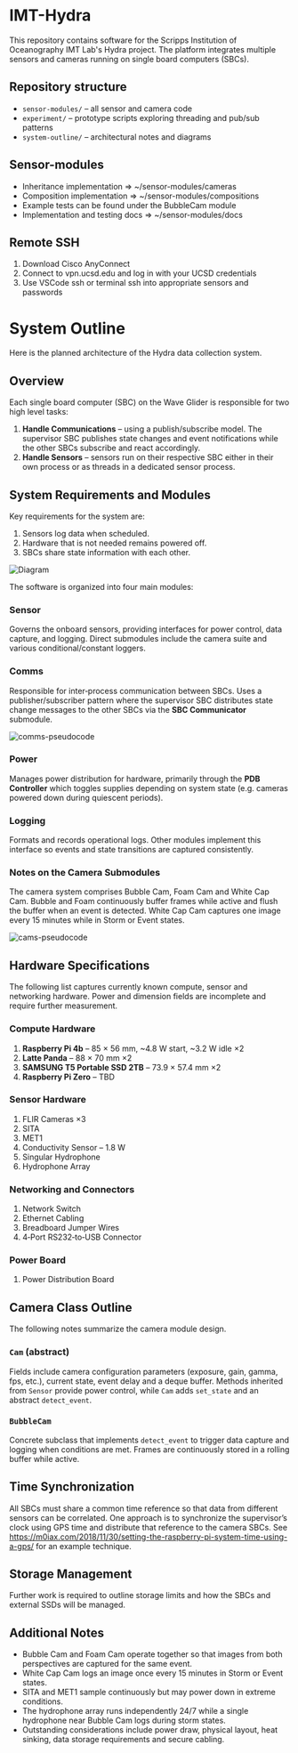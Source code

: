 # IMT-Hydra

This repository contains software for the Scripps Institution of Oceanography IMT Lab's Hydra project. The platform integrates multiple sensors and cameras running on single board computers (SBCs).

## Repository structure

- `sensor-modules/` – all sensor and camera code
- `experiment/` – prototype scripts exploring threading and pub/sub patterns
- `system-outline/` – architectural notes and diagrams

## Sensor-modules

- Inheritance implementation => ~/sensor-modules/cameras
- Composition implementation => ~/sensor-modules/compositions
- Example tests can be found under the BubbleCam module
- Implementation and testing docs => ~/sensor-modules/docs

## Remote SSH

1. Download Cisco AnyConnect
2. Connect to vpn.ucsd.edu and log in with your UCSD credentials
3. Use VSCode ssh or terminal ssh into appropriate sensors and passwords

# System Outline

Here is the planned architecture of the Hydra data collection system.

## Overview

Each single board computer (SBC) on the Wave Glider is responsible for two high level tasks:

1. **Handle Communications** – using a publish/subscribe model. The supervisor SBC publishes state changes and event notifications while the other SBCs subscribe and react accordingly.
2. **Handle Sensors** – sensors run on their respective SBC either in their own process or as threads in a dedicated sensor process.

## System Requirements and Modules

Key requirements for the system are:

1. Sensors log data when scheduled.
2. Hardware that is not needed remains powered off.
3. SBCs share state information with each other.

<div style="background:#fff; display:inline-block;">
  <img src="assets/modules.drawio.svg" alt="Diagram">
</div>


The software is organized into four main modules:

### Sensor
Governs the onboard sensors, providing interfaces for power control, data capture, and logging. Direct submodules include the camera suite and various conditional/constant loggers.

### Comms
Responsible for inter‑process communication between SBCs. Uses a publisher/subscriber pattern where the supervisor SBC distributes state change messages to the other SBCs via the **SBC Communicator** submodule.

![comms-pseudocode](./assets/comms_state_diagram.png)

### Power
Manages power distribution for hardware, primarily through the **PDB Controller** which toggles supplies depending on system state (e.g. cameras powered down during quiescent periods).

### Logging
Formats and records operational logs. Other modules implement this interface so events and state transitions are captured consistently.

### Notes on the Camera Submodules
The camera system comprises Bubble Cam, Foam Cam and White Cap Cam. Bubble and Foam continuously buffer frames while active and flush the buffer when an event is detected. White Cap Cam captures one image every 15 minutes while in Storm or Event states.

![cams-pseudocode](./assets/cams_pseudocode.png)

## Hardware Specifications

The following list captures currently known compute, sensor and networking hardware. Power and dimension fields are incomplete and require further measurement.

### Compute Hardware
1. **Raspberry Pi 4b** – 85 × 56 mm, ~4.8 W start, ~3.2 W idle ×2
2. **Latte Panda** – 88 × 70 mm ×2
3. **SAMSUNG T5 Portable SSD 2TB** – 73.9 × 57.4 mm ×2
4. **Raspberry Pi Zero** – TBD

### Sensor Hardware
1. FLIR Cameras ×3
2. SITA
3. MET1
4. Conductivity Sensor – 1.8 W
5. Singular Hydrophone
6. Hydrophone Array

### Networking and Connectors
1. Network Switch
2. Ethernet Cabling
3. Breadboard Jumper Wires
4. 4‑Port RS232‑to‑USB Connector

### Power Board
1. Power Distribution Board

## Camera Class Outline

The following notes summarize the camera module design.

### `Cam` (abstract)
Fields include camera configuration parameters (exposure, gain, gamma, fps, etc.), current state, event delay and a deque buffer. Methods inherited from `Sensor` provide power control, while `Cam` adds `set_state` and an abstract `detect_event`.

### `BubbleCam`
Concrete subclass that implements `detect_event` to trigger data capture and logging when conditions are met. Frames are continuously stored in a rolling buffer while active.

## Time Synchronization

All SBCs must share a common time reference so that data from different sensors can be correlated. One approach is to synchronize the supervisor’s clock using GPS time and distribute that reference to the camera SBCs. See <https://m0iax.com/2018/11/30/setting-the-raspberry-pi-system-time-using-a-gps/> for an example technique.

## Storage Management

Further work is required to outline storage limits and how the SBCs and external SSDs will be managed.

## Additional Notes

* Bubble Cam and Foam Cam operate together so that images from both perspectives are captured for the same event.
* White Cap Cam logs an image once every 15 minutes in Storm or Event states.
* SITA and MET1 sample continuously but may power down in extreme conditions.
* The hydrophone array runs independently 24/7 while a single hydrophone near Bubble Cam logs during storm states.
* Outstanding considerations include power draw, physical layout, heat sinking, data storage requirements and secure cabling.

